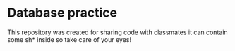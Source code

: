 # Database practice
This repository was created for sharing code with classmates it can contain some sh* inside so take care of your eyes!
